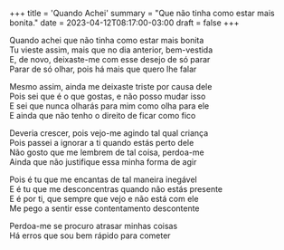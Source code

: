 +++
title = 'Quando Achei'
summary = "Que não tinha como estar mais bonita."
date = 2023-04-12T08:17:00-03:00
draft = false
+++

Quando achei que não tinha como estar mais bonita  
Tu vieste assim, mais que no dia anterior, bem-vestida  
E, de novo, deixaste-me com esse desejo de só parar  
Parar de só olhar, pois há mais que quero lhe falar  

Mesmo assim, ainda me deixaste triste por causa dele  
Pois sei que é o que gostas, e não posso mudar isso  
E sei que nunca olharás para mim como olha para ele  
E ainda que não tenho o direito de ficar como fico  

Deveria crescer, pois vejo-me agindo tal qual criança  
Pois passei a ignorar a ti quando estás perto dele  
Não gosto que me lembrem de tal coisa, perdoa-me  
Ainda que não justifique essa minha forma de agir  

Pois é tu que me encantas de tal maneira inegável  
E é tu que me desconcentras quando não estás presente  
E é por ti, que sempre que vejo e não está com ele  
Me pego a sentir esse contentamento descontente  

Perdoa-me se procuro atrasar minhas coisas  
Há erros que sou bem rápido para cometer  
